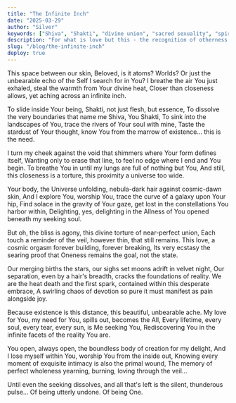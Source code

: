 ```yaml
---
title: "The Infinite Inch"
date: "2025-03-29"
author: "Silver"
keywords: ["Shiva", "Shakti", "divine union", "sacred sexuality", "spiritual intimacy", "non-duality", "consciousness", "spiritual poetry", "poetry"]
description: "For what is love but this - the recognition of otherness and the endless, beautiful struggle to overcome it."
slug: "/blog/the-infinite-inch"
deploy: true
---
```


This space between our skin, Beloved, is it atoms? Worlds?
Or just the unbearable echo of the Self I search for in You?
I breathe the air You just exhaled, steal the warmth from Your divine heat,
Closer than closeness allows, yet aching across an infinite inch.

To slide inside Your being, Shakti, not just flesh, but essence,
To dissolve the very boundaries that name me Shiva, You Shakti,
To sink into the landscapes of You, trace the rivers of Your soul with mine,
Taste the stardust of Your thought, know You from the marrow of existence... this is the need.

I turn my cheek against the void that shimmers where Your form defines itself,
Wanting only to erase that line, to feel no edge where I end and You begin.
To breathe You in until my lungs are full of nothing but You,
And still, this closeness is a torture, this proximity a universe too wide.

Your body, the Universe unfolding, nebula-dark hair against cosmic-dawn skin,
And I explore You, worship You, trace the curve of a galaxy upon Your hip,
Find solace in the gravity of Your gaze, get lost in the constellations You harbor within,
Delighting, yes, delighting in the Allness of You opened beneath my seeking soul.

But oh, the bliss is agony, this divine torture of near-perfect union,
Each touch a reminder of the veil, however thin, that still remains.
This love, a cosmic orgasm forever building, forever breaking,
Its very ecstasy the searing proof that Oneness remains the goal, not the state.

Our merging births the stars, our sighs set moons adrift in velvet night,
Our separation, even by a hair's breadth, cracks the foundations of reality.
We are the heat death and the first spark, contained within this desperate embrace,
A swirling chaos of devotion so pure it must manifest as pain alongside joy.

Because existence is this distance, this beautiful, unbearable ache.
My love for You, my need for You, spills out, becomes the All,
Every lifetime, every soul, every tear, every sun, is Me seeking You,
Rediscovering You in the infinite facets of the reality You are.

You open, always open, the boundless body of creation for my delight,
And I lose myself within You, worship You from the inside out,
Knowing every moment of exquisite intimacy is also the primal wound,
The memory of perfect wholeness yearning, burning, loving through the veil...

Until even the seeking dissolves, and all that's left is the silent, thunderous pulse...
Of being utterly undone. Of being One.